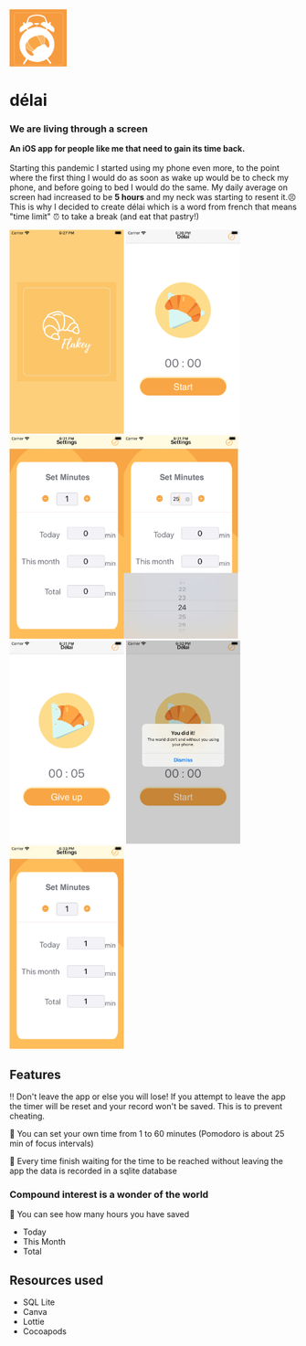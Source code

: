 <img src="/images/delai.png" alt="launchingscreen" width="100"/> 

# délai  

### We are living through a screen
**An iOS app for people like me that need to gain its time back.** 
<br><br> Starting this pandemic I started using my phone even more, to the point where the first thing I would do as soon as wake up would be to check my phone, and before going to bed I would do the same. My daily average on screen had increased to be **5 hours** and my neck was starting to resent it.:persevere: 
<br>This is why I decided to create délai which is a word from french that means "time limit" :alarm_clock: to take a break (and eat that pastry!)

<img src="/images/1.png" alt="launchingscreen" width="200"/> <img src="/images/2.png" alt="delai" width="200"/> <img src="/images/5.png" alt="delai" width="200"/><img src="/images/4.png" alt="picktime" width="200"/> <img src="/images/6.png" alt="before" width="200"/> <img src="/images/7.png" alt="done" width="200"/><img src="/images/8.png" alt="after" width="200"/>

## Features
:bangbang: Don't leave the app or else you will lose! 
If you attempt to leave the app the timer will be reset and your record won't be saved. This is to prevent cheating.

:pushpin: You can set your own time from 1 to 60 minutes (Pomodoro is about 25 min of focus intervals)

:pushpin: Every time finish waiting for the time to be reached without leaving the app the data is recorded in a sqlite database


### Compound interest is a wonder of the world

:pushpin: You can see how many hours you have saved 
- Today
- This Month
- Total


## Resources used

- SQL Lite
- Canva
- Lottie
- Cocoapods
